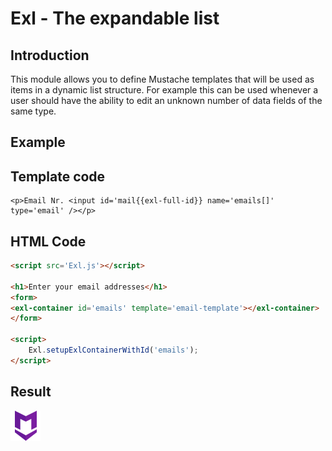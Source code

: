 Exl - The expandable list
=========================

Introduction
------------

This module allows you to define Mustache templates that will be used as items in a dynamic list structure. For example this can be used whenever a user should have the ability to edit an unknown number of data fields of the same type.

Example
-------

## Template code
```
<p>Email Nr. <input id='mail{{exl-full-id}} name='emails[]' type='email' /></p>
```

## HTML Code
```html
<script src='Exl.js'></script>

<h1>Enter your email addresses</h1>
<form>
<exl-container id='emails' template='email-template'></exl-container>
</form>

<script>
	Exl.setupExlContainerWithId('emails');
</script>
```

## Result
![alt text](https://github.com/adam-p/markdown-here/raw/master/src/common/images/icon48.png "Logo Title Text 1")